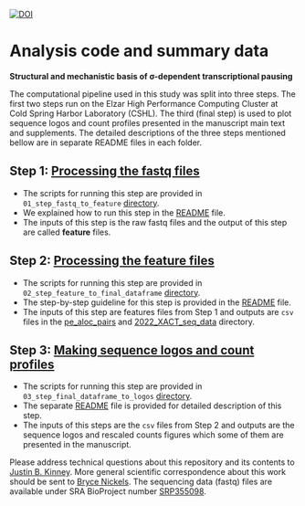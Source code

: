 [![DOI](https://zenodo.org/badge/445653194.svg)](https://zenodo.org/badge/latestdoi/445653194)

# Analysis code and summary data

**Structural and mechanistic basis of σ-dependent transcriptional pausing**

The computational pipeline used in this study was split into three steps. 
The first two steps run on the Elzar High Performance Computing Cluster at Cold Spring Harbor Laboratory (CSHL). 
The third (final step) is used to plot sequence logos and count profiles presented in the manuscript main text and supplements. The detailed descriptions of the three steps mentioned bellow are in separate README files in each folder.

## Step 1: [Processing the fastq files](./01_step_fastq_to_feature)

- The scripts for running this step are provided in `01_step_fastq_to_feature` [directory](./01_step_fastq_to_feature).
- We explained how to run this step in the [README](./01_step_fastq_to_feature/README.md) file.
- The inputs of this step is the raw fastq files and the output of this step are called **feature** files. 

## Step 2: [Processing the feature files](./02_step_feature_to_final_dataframes) 

- The scripts for running this step are provided in `02_step_feature_to_final_dataframe` [directory](./02_step_feature_to_final_dataframes). 
- The step-by-step guideline for this step is provided in the [README](02_step_feature_to_final_dataframes/README.md) file.
- The inputs of this step are features files from Step 1 and outputs are `csv` files in the [pe_aloc_pairs](./02_step_feature_to_final_dataframes/pe_aloc_pairs_data) and [2022_XACT_seq_data](./02_step_feature_to_final_dataframes/2022_XACT_seq_data) directory.
   
## Step 3: [Making sequence logos and count profiles](./03_step_final_dataframe_to_logos)

- The scripts for running this step are provided in `03_step_final_dataframe_to_logos` [directory](./03_step_final_dataframe_to_logos). 
- The separate [README](03_step_final_dataframe_to_logos/README.md) file is provided for detailed description of this step.
- The inputs of this steps are the `csv` files from Step 2 and outputs are the sequence logos and rescaled counts figures which some of them are presented in the manuscript.

Please address technical questions about this repository and its contents to [Justin B. Kinney](mailto:jkinney@cshl.edu). More general scientific correspondence about this work should be sent to [Bryce Nickels](mailto:bnickels@waksman.rutgers.edu).
The sequencing data (fastq) files are available under SRA BioProject number [SRP355098](https://www.ncbi.nlm.nih.gov/Traces/study/?acc=SRP355098).
